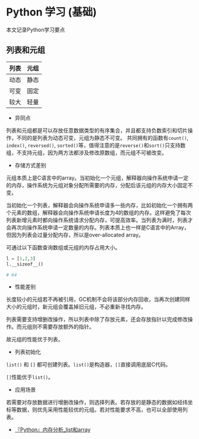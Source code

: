 # Python 学习 (基础)

本文记录Python学习要点

## 列表和元组

| 列表 | 元组 |
| ---- | ---- |
| 动态 | 静态 |
| 可变 | 固定 |
| 较大 | 轻量 |

- 异同点

列表和元组都是可以存放任意数据类型的有序集合，并且都支持负数索引和切片操作，不同的是列表为动态可变，元组为静态不可变。
共同拥有的函数有`count()`, `index()`, `reversed()`, `sorted()`等，值得注意的是`reverse()`和`sort()`只支持数组，不支持元组，因为两方法都涉及修改原数组，而元组不可被改变。

- 存储方式差别

元组本质上是C语言中的array。当初始化一个元组，解释器向操作系统申请一定的内存，操作系统为元组对象分配所需要的内存，分配后该元组的内存大小固定不变。

当初始化一个列表，解释器会向操作系统申请多一些内存，比如初始化一个拥有两个元素的数组，解释器会向操作系统申请长度为4的数组的内存。这样避免了每次列表新增元素时都向操作系统请求分配内存，可提高效率。当列表为满时，列表才会再次向操作系统申请一定数量的内存。列表本质上也一样是C语言中的Array，但因为列表会过量分配内存，所以是over-allocated array。

可通过以下函数查询数组或元组的内存占用大小。

```py
l = [1,2,3]
l.__sizeof__()

# 64
```

- 性能差别
  
长度较小的元组若不再被引用，GC机制不会将该部分内存回收，当再次创建同样大小的元组时，新元组会覆盖掉旧元组，不必重新寻找内存。

列表需要支持增删改操作，所以列表中除了存放元素，还会存放指针以完成修改操作。而元组则不需要存放额外的指针。

故元组的性能优于列表。

- 列表初始化

`list()` 和 `[]` 都可创建列表。`list()`是构造器，`[]`直接调用底层C代码。

`[]`性能优于`list()`。

- 应用场景

若需要对存放数据进行增删改操作，则选择列表。若存放的是静态的数据如经纬坐标等数据，则优先采用性能较优的元组。若对性能要求不高，也可以全部使用列表。

- [『Python』内存分析_list和array](https://www.cnblogs.com/hellcat/p/8795841.html)
